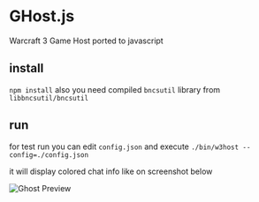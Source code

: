 # GHost.js
Warcraft 3 Game Host ported to javascript

## install
`npm install`
also you need compiled `bncsutil` library from `libbncsutil/bncsutil`

## run
for test run you can edit `config.json` and execute `./bin/w3host --config=./config.json`

it will display colored chat info like on screenshot below

![Ghost Preview](https://1.downloader.disk.yandex.ru/disk/17ccdfc56ad535906adab1101311a326158bb815336012c1831c90afa26a97c1/57d7f444/c0-_RT1cZQr1yY8kyWQlW8ZUfpkuMOPRXSebMjGvn24732IxZCUKQmelABoq-Z5CWKLUYyy74BnTGTdgsHYffg%3D%3D?uid=0&filename=2016-09-13_10-41-30%202.png&disposition=inline&hash=&limit=0&content_type=image%2Fpng&fsize=215382&hid=fb94fb2c69e9781609bb949a3b92989f&media_type=image&tknv=v2&etag=39091a78e785b2f1709367e51ad4a143)
